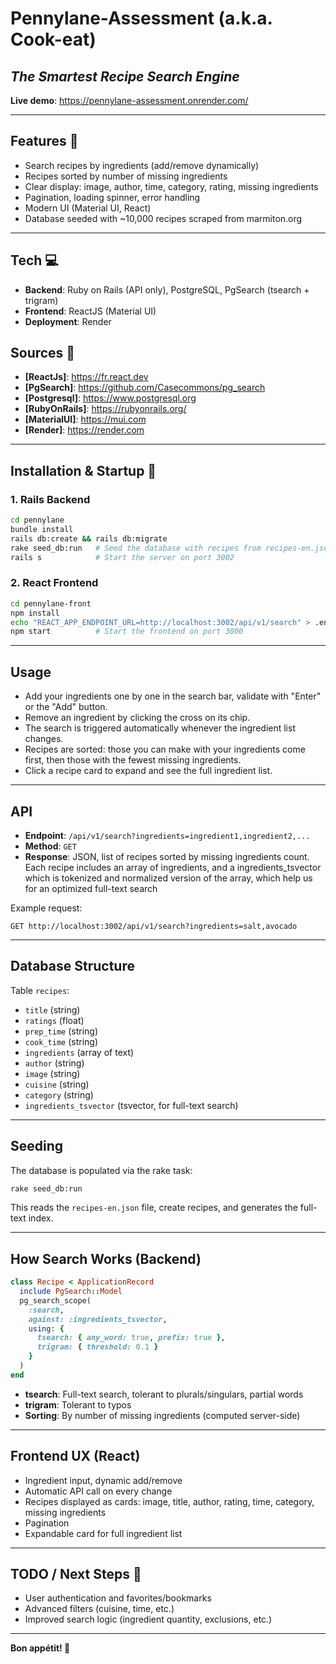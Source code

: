 # Pennylane-Assessment (a.k.a. Cook-eat)
## _The Smartest Recipe Search Engine_

**Live demo**: https://pennylane-assessment.onrender.com/

---

## Features 🚀

- Search recipes by ingredients (add/remove dynamically)
- Recipes sorted by number of missing ingredients
- Clear display: image, author, time, category, rating, missing ingredients
- Pagination, loading spinner, error handling
- Modern UI (Material UI, React)
- Database seeded with ~10,000 recipes scraped from marmiton.org

---

## Tech 💻

- **Backend**: Ruby on Rails (API only), PostgreSQL, PgSearch (tsearch + trigram)
- **Frontend**: ReactJS (Material UI)
- **Deployment**: Render

## Sources 📜

- **[ReactJs]**: <https://fr.react.dev>
- **[PgSearch]**: <https://github.com/Casecommons/pg_search>
- **[Postgresql]**: <https://www.postgresql.org>
- **[RubyOnRails]**: <https://rubyonrails.org/>
- **[MaterialUI]**: <https://mui.com>
- **[Render]**: <https://render.com>

---

## Installation & Startup 🔨

### 1. Rails Backend

```sh
cd pennylane
bundle install
rails db:create && rails db:migrate
rake seed_db:run   # Seed the database with recipes from recipes-en.json
rails s            # Start the server on port 3002
```

### 2. React Frontend

```sh
cd pennylane-front
npm install
echo "REACT_APP_ENDPOINT_URL=http://localhost:3002/api/v1/search" > .env
npm start          # Start the frontend on port 3000
```

---

## Usage

- Add your ingredients one by one in the search bar, validate with "Enter" or the "Add" button.
- Remove an ingredient by clicking the cross on its chip.
- The search is triggered automatically whenever the ingredient list changes.
- Recipes are sorted: those you can make with your ingredients come first, then those with the fewest missing ingredients.
- Click a recipe card to expand and see the full ingredient list.

---

## API

- **Endpoint**: `/api/v1/search?ingredients=ingredient1,ingredient2,...`
- **Method**: `GET`
- **Response**: JSON, list of recipes sorted by missing ingredients count. Each recipe includes an array of ingredients, and a ingredients_tsvector which is tokenized and normalized version of the array, which help us for an optimized full-text search  

Example request:
```
GET http://localhost:3002/api/v1/search?ingredients=salt,avocado
```

---

## Database Structure

Table `recipes`:
- `title` (string)
- `ratings` (float)
- `prep_time` (string)
- `cook_time` (string)
- `ingredients` (array of text)
- `author` (string)
- `image` (string)
- `cuisine` (string)
- `category` (string)
- `ingredients_tsvector` (tsvector, for full-text search)

---

## Seeding

The database is populated via the rake task:
```sh
rake seed_db:run
```
This reads the `recipes-en.json` file, create recipes, and generates the full-text index.

---

## How Search Works (Backend)

```ruby
class Recipe < ApplicationRecord
  include PgSearch::Model
  pg_search_scope(
    :search,
    against: :ingredients_tsvector,
    using: {
      tsearch: { any_word: true, prefix: true },
      trigram: { threshold: 0.1 }
    }
  )
end
```
- **tsearch**: Full-text search, tolerant to plurals/singulars, partial words
- **trigram**: Tolerant to typos
- **Sorting**: By number of missing ingredients (computed server-side)

---

## Frontend UX (React)

- Ingredient input, dynamic add/remove
- Automatic API call on every change
- Recipes displayed as cards: image, title, author, rating, time, category, missing ingredients
- Pagination
- Expandable card for full ingredient list

---

## TODO / Next Steps 📡

- User authentication and favorites/bookmarks
- Advanced filters (cuisine, time, etc.)
- Improved search logic (ingredient quantity, exclusions, etc.)

---

**Bon appétit! 🍳**

